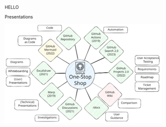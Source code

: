 HELLO

Presentations


[![](github-one-stop-shop.excalidraw.svg)](https://excalidraw.com/#url=https://raw.githubusercontent.com/https://github.com/SoumayaMauthoorMOJ/tech-radar/blob/main/github-one-stop-shop.excalidraw.svg)

